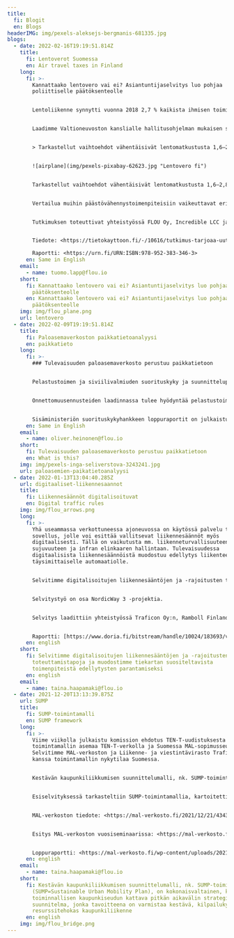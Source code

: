 ```yaml
---
title:
  fi: Blogit
  en: Blogs
headerIMG: img/pexels-aleksejs-bergmanis-681335.jpg
blogs:
  - date: 2022-02-16T19:19:51.814Z
    title:
      fi: Lentoverot Suomessa
      en: Air travel taxes in Finland
    long:
      fi: >-
        Kannattaako lentovero vai ei? Asiantuntijaselvitys luo pohjaa
        poliittiselle päätöksenteolle


        Lentoliikenne synnytti vuonna 2018 2,7 % kaikista ihmisen toiminnan aiheuttamista hiilidioksidipäästöistä. Liikenteen päästöistä sen osuus oli 12,3 %. Suomessa lentoliikenteen hiilidioksidipäästöt olivat 2,4 miljoonaa tonnia, mikä oli 4,5 % kaikista Suomen hiilidioksidipäästöistä.


        Laadimme Valtioneuvoston kanslialle hallitusohjelman mukaisen selvityksen, jossa tarkasteltiin lentoliikenteen päästöjen vähentämistä verotuksen avulla. Tutkimuksessa selvitettiin lentoveron erilaisia toteutusvaihtoehtoja, vaihtoehtojen vaikutuksia lentomatkojen ja lentoliikenteen päästöjen määrään sekä vaikutuksia Suomen taloudelle. Kyseessä oli ensimmäinen kattava tutkimus aiheesta Suomessa.


        > Tarkastellut vaihtoehdot vähentäisivät lentomatkustusta 1,6–2,8 %


        ![airplane](img/pexels-pixabay-62623.jpg "Lentovero fi")


        Tarkastellut vaihtoehdot vähentäisivät lentomatkustusta 1,6–2,8 % ja lentoliikenteen päästöjä 1,8–2,3 %. Lentovero kuitenkin heikentäisi Suomen taloutta ja kansantuote laskisi 0,02–0,05 %. Päästövähennysten hinnaksi muodostuisi 470–710 €/CO2t, jos vero palautetaan kotitalouksille muuta verotusta keventämällä, ja 870–1 000 €/CO2t jos sitä ei palauteta.


        Vertailua muihin päästövähennystoimenpiteisiin vaikeuttavat erilaiset mittaustavat. Luvut eivät ole vertailukelpoisia esimerkiksi päästökaupan hintojen kanssa. Vastaavia kokonaisarviointeja tulisikin laatia myös muista ilmastotoimenpiteistä.


        Tutkimuksen toteuttivat yhteistyössä FLOU Oy, Incredible LCC ja Merit Economics. 


        Tiedote: <https://tietokayttoon.fi/-/10616/tutkimus-tarjoaa-uutta-tietoa-lentoveron-toteutusvaihtoehdoista-ja-vaikutuksista-suomessa>

        Raportti: <https://urn.fi/URN:ISBN:978-952-383-346-3>
      en: Same in English
    email:
      - name: tuomo.lapp@flou.io
    short:
      fi: Kannattaako lentovero vai ei? Asiantuntijaselvitys luo pohjaa poliittiselle
        päätöksenteolle
      en: Kannattaako lentovero vai ei? Asiantuntijaselvitys luo pohjaa poliittiselle
        päätöksenteolle
    img: img/flou_plane.png
    url: lentovero
  - date: 2022-02-09T19:19:51.814Z
    title:
      fi: Paloasemaverkoston paikkatietoanalyysi
      en: paikkatieto
    long:
      fi: >-
        ### Tulevaisuuden paloasemaverkosto perustuu paikkatietoon


        Pelastustoimen ja siviilivalmiuden suorituskyky ja suunnitteluperusteet -hankekokonaisuuden tavoitteena oli selvittää, miten pelastustoimen ja siviilivalmiuden suorituskyky ja palvelut nykytilassa vastaavat toimintaympäristöä, riskejä ja asiakastarpeita, sekä luoda menettely- ja toimintatapoja muutoksiin vastaamiseksi. Osana hanketta vastasimme paloasemaverkoston suunnittelua tukevan riskiruudukkoennusteen laskemisesta yhdessä Kaupunkitutkimus TA Oy:n kanssa


        Onnettomuusennusteiden laadinnassa tulee hyödyntää pelastustoimen omien tilasto- ja paikkatietoaineistojen lisäksi toimintaympäristöä kuvaavia tilasto- ja paikkatietoaineistoja. Onnettomuusennusteisiin vaikuttavista, toimintaympäristöä kuvaavista tekijöistä on löydettävissä eroja onnettomuustyypeittäin. Entistä laajemman, niin sisällöllisesti kuin ajallisesti, aineiston käyttö tuottaa paremman onnettomuuksien esiintymisen ennusteen ja mahdollistaa yhdenmukaisen riskitason laskennan.


        Sisäministeriön suorituskykyhankkeen loppuraportit on julkaistu.
      en: Same in English
    email:
      - name: oliver.heinonen@flou.io
    short:
      fi: Tulevaisuuden paloasemaverkosto perustuu paikkatietoon
      en: What is this?
    img: img/pexels-inga-seliverstova-3243241.jpg
    url: paloasemien-paikatietoanalyysi
  - date: 2022-01-13T13:04:40.285Z
    url: digitaaliset-liikennesaannot
    title:
      fi: Liikennesäännöt digitalisoituvat
      en: Digital traffic rules
    img: img/flou_arrows.png
    long:
      fi: >-
        Yhä useammassa verkottuneessa ajoneuvossa on käytössä palvelu tai
        sovellus, jolle voi esittää vallitsevat liikennesäännöt myös
        digitaalisesti. Tällä on vaikutusta mm. liikenneturvallisuuteen,
        sujuvuuteen ja infran elinkaaren hallintaan. Tulevaisuudessa
        digitaalisista liikennesäännöistä muodostuu edellytys liikenteen
        täysimittaiselle automaatiolle.


        Selvitimme digitalisoitujen liikennesääntöjen ja -rajoitusten toteuttamistapoja ja muodostimme tiekartan suositeltavista toimenpiteistä edellytysten parantamiseksi. Jatkotoimenpidesuosituksia ovat tietotarpeiden tunnistaminen ja priorisointi, prosessikuvaus ja vastuutahojen määrittely, tieliikennelain esittäminen koneluettavassa esitysmuodossa sekä kolme eri palvelukokeilua. 


        Selvitystyö on osa NordicWay 3 -projektia.


        Selvitys laadittiin yhteistyössä Traficon Oy:n, Ramboll Finland Oy:n ja MHR Consulting Oy:n kanssa.


        Raportti: [https://www.doria.fi/bitstream/handle/10024/183693/vj_2022-9_digitalisoitujen_liikennesaantojen_web.pdf ](https://www.doria.fi/bitstream/handle/10024/183693/vj_2022-9_digitalisoitujen_liikennesaantojen_web.pdf)
      en: english
    short:
      fi: Selvitimme digitalisoitujen liikennesääntöjen ja -rajoitusten
        toteuttamistapoja ja muodostimme tiekartan suositeltavista
        toimenpiteistä edellytysten parantamiseksi
      en: english
    email:
      - name: taina.haapamaki@flou.io
  - date: 2021-12-20T13:13:39.875Z
    url: SUMP
    title:
      fi: SUMP-toimintamalli
      en: SUMP framework
    long:
      fi: >-
        Viime viikolla julkaistu komission ehdotus TEN-T-uudistuksesta vahvistaa
        toimintamallin asemaa TEN-T-verkolla ja Suomessa MAL-sopimusseuduilla.
        Selvitimme MAL-verkoston ja Liikenne- ja viestintävirasto Traficomin
        kanssa toimintamallin nykytilaa Suomessa.


        Kestävän kaupunkiliikkumisen suunnittelumalli, nk. SUMP-toimintamalli (SUMP=Sustainable Urban Mobility Plan), on kokonaisvaltainen, koko toiminnallisen kaupunkiseudun kattava pitkän aikavälin strateginen suunnitelma, jonka tavoitteena on varmistaa kestävä, kilpailukykyinen ja resurssitehokas kaupunkiliikenne. Eräissä EU-hankkeissa ja investointien rahoitusmekanismeissa voidaan vaatia, että hakevalla alueella on olemassa SUMP-suunnitelma. Tämä on kasvava motivaattori SUMP-suunnitelmien laatimiseen myös Suomessa. Myös vireillä olevassa maankäyttö- ja rakennuslain uudistuksessa esillä ollut mahdollinen kaupunkiseutusuunnitelma voi luoda uutta raamia myös kestävän liikkumisen suunnittelulle. 


        Esiselvityksessä tarkasteltiin SUMP-toimintamallia, kartoitettiin Suomessa laadittuja SUMP-suunnitelmia ja luotiin tilannekuva SUMP-suunnittelun ja -toteutusmallin laajuudesta erilaisilla kaupunkiseuduilla Suomessa. Esiselvitys nosti esiin kysymyksiä, joiden tiimoilta pohdintaa ja keskustelua SUMP-suunnittelun ja toimintamallin soveltuvuudesta Suomeen on tarpeen jatkaa.


        MAL-verkoston tiedote: <https://mal-verkosto.fi/2021/12/21/4343/>


        Esitys MAL-verkoston vuosiseminaarissa: <https://mal-verkosto.fi/wp-content/uploads/2021/12/SUMP_esitysmateriaali.pdf>


        Loppuraportti: <https://mal-verkosto.fi/wp-content/uploads/2021/12/2021-12-20_SUMP_raportti.pdf>
      en: english
    email:
      - name: taina.haapamaki@flou.io
    short:
      fi: Kestävän kaupunkiliikkumisen suunnittelumalli, nk. SUMP-toimintamalli
        (SUMP=Sustainable Urban Mobility Plan), on kokonaisvaltainen, koko
        toiminnallisen kaupunkiseudun kattava pitkän aikavälin strateginen
        suunnitelma, jonka tavoitteena on varmistaa kestävä, kilpailukykyinen ja
        resurssitehokas kaupunkiliikenne
      en: english
    img: img/flou_bridge.png
---
```

